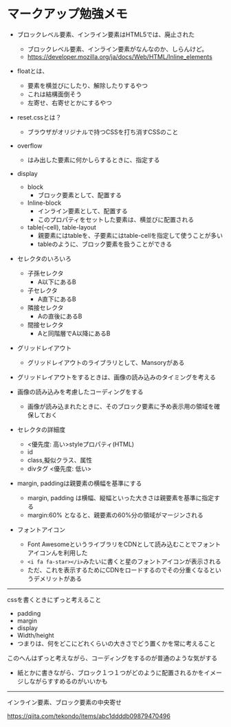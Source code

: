 # マークアップ勉強メモ

- ブロックレベル要素、インライン要素はHTML5では、廃止された
  - ブロックレベル要素、インライン要素がなんなのか、しらんけど。
  - https://developer.mozilla.org/ja/docs/Web/HTML/Inline_elements
- floatとは、
  - 要素を横並びにしたり、解除したりするやつ
  - これは結構面倒そう
  - 左寄せ、右寄せとかにするやつ
- reset.cssとは？
  - ブラウザがオリジナルで持つCSSを打ち消すCSSのこと
- overflow
  - はみ出した要素に何かしらするときに、指定する
- display
  - block
    - ブロック要素として、配置する
  - Inline-block
    - インライン要素として、配置する
    - このプロパティをセットした要素は、横並びに配置される
  - table(-cell), table-layout
    - 親要素にはtableを、子要素にはtable-cellを指定して使うことが多い
    - tableのように、ブロック要素を扱うことができる

- セレクタのいろいろ
  - 子孫セレクタ
    - A以下にあるB
  - 子セレクタ
    - A直下にあるB
  - 隣接セレクタ
    - Aの直後にあるB
  - 間接セレクタ
    - Aと同階層でA以降にあるB

- グリッドレイアウト
    - グリッドレイアウトのライブラリとして、Mansoryがある
- グリッドレイアウトをするときは、画像の読み込みのタイミングを考える
- 画像の読み込みを考慮したコーディングをする
    - 画像が読み込まれたときに、そのブロック要素に予め表示用の領域を確保しておく

- セレクタの詳細度
  - <優先度: 高い>styleプロパティ(HTML)
  - id
  - class,擬似クラス、属性
  - divタグ <優先度: 低い>

- margin, paddingは親要素の横幅を基準にする
  - margin, padding は横幅、縦幅といった大きさは親要素を基準に指定する
  - margin:60% となると、親要素の60%分の領域がマージンされる

- フォントアイコン
  - Font AwesomeというライブラリをCDNとして読み込むことでフォントアイコンんを利用した
  - `<i fa fa-star></i>`みたいに書くと星のフォントアイコンが表示される
  - ただ、これを表示するためにCDNをロードするのでその分重くなるというデメリットがある
  
---

cssを書くときにずっと考えること

- padding
- margin
- display
- Width/height
- つまりは、何をどこにどれくらいの大きさでどう置くかを常に考えること

このへんはずっと考えながら、コーディングをするのが普通のような気がする

- 紙とかに書きながら、ブロック１つ１つがどのように配置されるかをイメージしながらすすめるのがいいかも

---

インライン要素、ブロック要素の中央寄せ

https://qiita.com/tekondo/items/abc1ddddb09879470496
